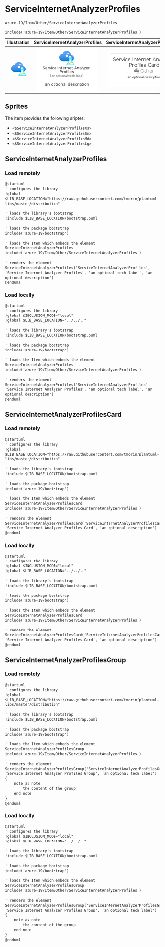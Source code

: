 # ServiceInternetAnalyzerProfiles


```text
azure-19/Item/Other/ServiceInternetAnalyzerProfiles
```

```text
include('azure-19/Item/Other/ServiceInternetAnalyzerProfiles')
```



| Illustration | ServiceInternetAnalyzerProfiles | ServiceInternetAnalyzerProfilesCard | ServiceInternetAnalyzerProfilesGroup |
| :---: | :---: | :---: | :---: |
| ![illustration for Illustration](../../../azure-19/Item/Other/ServiceInternetAnalyzerProfiles.png) | ![illustration for ServiceInternetAnalyzerProfiles](../../../azure-19/Item/Other/ServiceInternetAnalyzerProfiles.Local.png) | ![illustration for ServiceInternetAnalyzerProfilesCard](../../../azure-19/Item/Other/ServiceInternetAnalyzerProfilesCard.Local.png) | ![illustration for ServiceInternetAnalyzerProfilesGroup](../../../azure-19/Item/Other/ServiceInternetAnalyzerProfilesGroup.Local.png) |



## Sprites
The item provides the following sriptes:

- `<$ServiceInternetAnalyzerProfilesXs>`
- `<$ServiceInternetAnalyzerProfilesSm>`
- `<$ServiceInternetAnalyzerProfilesMd>`
- `<$ServiceInternetAnalyzerProfilesLg>`





## ServiceInternetAnalyzerProfiles

### Load remotely
```plantuml
@startuml
' configures the library
!global $LIB_BASE_LOCATION="https://raw.githubusercontent.com/tmorin/plantuml-libs/master/distribution"

' loads the library's bootstrap
!include $LIB_BASE_LOCATION/bootstrap.puml

' loads the package bootstrap
include('azure-19/bootstrap')

' loads the Item which embeds the element ServiceInternetAnalyzerProfiles
include('azure-19/Item/Other/ServiceInternetAnalyzerProfiles')

' renders the element
ServiceInternetAnalyzerProfiles('ServiceInternetAnalyzerProfiles', 'Service Internet Analyzer Profiles', 'an optional tech label', 'an optional description')
@enduml
```

### Load locally
```plantuml
@startuml
' configures the library
!global $INCLUSION_MODE="local"
!global $LIB_BASE_LOCATION="../../.."

' loads the library's bootstrap
!include $LIB_BASE_LOCATION/bootstrap.puml

' loads the package bootstrap
include('azure-19/bootstrap')

' loads the Item which embeds the element ServiceInternetAnalyzerProfiles
include('azure-19/Item/Other/ServiceInternetAnalyzerProfiles')

' renders the element
ServiceInternetAnalyzerProfiles('ServiceInternetAnalyzerProfiles', 'Service Internet Analyzer Profiles', 'an optional tech label', 'an optional description')
@enduml
```

## ServiceInternetAnalyzerProfilesCard

### Load remotely
```plantuml
@startuml
' configures the library
!global $LIB_BASE_LOCATION="https://raw.githubusercontent.com/tmorin/plantuml-libs/master/distribution"

' loads the library's bootstrap
!include $LIB_BASE_LOCATION/bootstrap.puml

' loads the package bootstrap
include('azure-19/bootstrap')

' loads the Item which embeds the element ServiceInternetAnalyzerProfilesCard
include('azure-19/Item/Other/ServiceInternetAnalyzerProfiles')

' renders the element
ServiceInternetAnalyzerProfilesCard('ServiceInternetAnalyzerProfilesCard', 'Service Internet Analyzer Profiles Card', 'an optional description')
@enduml
```

### Load locally
```plantuml
@startuml
' configures the library
!global $INCLUSION_MODE="local"
!global $LIB_BASE_LOCATION="../../.."

' loads the library's bootstrap
!include $LIB_BASE_LOCATION/bootstrap.puml

' loads the package bootstrap
include('azure-19/bootstrap')

' loads the Item which embeds the element ServiceInternetAnalyzerProfilesCard
include('azure-19/Item/Other/ServiceInternetAnalyzerProfiles')

' renders the element
ServiceInternetAnalyzerProfilesCard('ServiceInternetAnalyzerProfilesCard', 'Service Internet Analyzer Profiles Card', 'an optional description')
@enduml
```

## ServiceInternetAnalyzerProfilesGroup

### Load remotely
```plantuml
@startuml
' configures the library
!global $LIB_BASE_LOCATION="https://raw.githubusercontent.com/tmorin/plantuml-libs/master/distribution"

' loads the library's bootstrap
!include $LIB_BASE_LOCATION/bootstrap.puml

' loads the package bootstrap
include('azure-19/bootstrap')

' loads the Item which embeds the element ServiceInternetAnalyzerProfilesGroup
include('azure-19/Item/Other/ServiceInternetAnalyzerProfiles')

' renders the element
ServiceInternetAnalyzerProfilesGroup('ServiceInternetAnalyzerProfilesGroup', 'Service Internet Analyzer Profiles Group', 'an optional tech label') {
    note as note
        the content of the group
    end note
}
@enduml
```

### Load locally
```plantuml
@startuml
' configures the library
!global $INCLUSION_MODE="local"
!global $LIB_BASE_LOCATION="../../.."

' loads the library's bootstrap
!include $LIB_BASE_LOCATION/bootstrap.puml

' loads the package bootstrap
include('azure-19/bootstrap')

' loads the Item which embeds the element ServiceInternetAnalyzerProfilesGroup
include('azure-19/Item/Other/ServiceInternetAnalyzerProfiles')

' renders the element
ServiceInternetAnalyzerProfilesGroup('ServiceInternetAnalyzerProfilesGroup', 'Service Internet Analyzer Profiles Group', 'an optional tech label') {
    note as note
        the content of the group
    end note
}
@enduml
```

